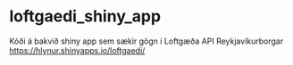 # loftgaedi_shiny_app
Kóði á bakvið shiny app sem sækir gögn í Loftgæða API Reykjavíkurborgar https://hlynur.shinyapps.io/loftgaedi/

